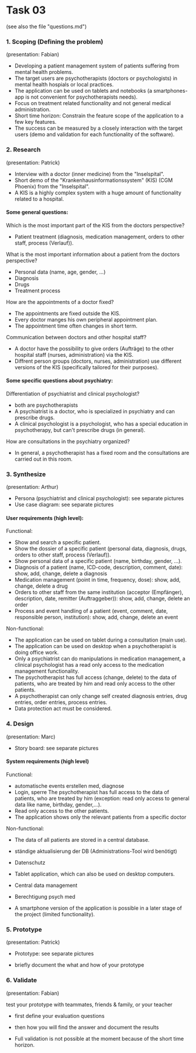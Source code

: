 Task 03
=======
(see also the file "questions.md")


### 1. Scoping (Defining the problem) 
(presentation: Fabian)

- Developing a patient management system of patients suffering from mental health problems. 
- The target users are psychotherapists (doctors or psychologists) in mental health hospials or local practices.
- The application can be used on tablets and notebooks (a smartphones-app is not convenient for psychotherapists needs).
- Focus on treatment related functionality and not general medical administration.
- Short time horizon: Constrain the feature scope of the application to a few key features.
- The success can be measured by a closely interaction with the target users (demo and validation for each functionality of the software).


### 2. Research 
(presentation: Patrick)

- Interview with a doctor (inner medicine) from the "Inselspital".
- Short demo of the "Krankenhausinformationssystem" (KIS) (CGM Phoenix) from the "Inselspital".
- A KIS is a highly complex system with a huge amount of functionality related to a hospital.

#### Some general questions:
Which is the most important part of the KIS from the doctors perspective?
- Patient treatment (diagnosis, medication management, orders to other staff, process (Verlauf)).

What is the most important information about a patient from the doctors perspective?
- Personal data (name, age, gender, ...)
- Diagnosis
- Drugs
- Treatment process

How are the appointments of a doctor fixed?
- The appointments are fixed outside the KIS.
- Every doctor manges his own peripheral appointment plan.
- The appointment time often changes in short term.

Communication between doctors and other hospital staff?
- A doctor have the possibility to give orders (Aufträge) to the other hospital staff (nurses, administration) via the KIS.
- Diffrent person groups (doctors, nurses, administration) use different versions of the KIS (specifically tailored for their purposes).

#### Some specific questions about psychiatry:
Differentiation of psychiatrist and clinical psychologist?
- both are psychotherapists
- A psychiatrist is a doctor, who is specialized in psychiatry and can prescribe drugs.
- A clinical psychologist is a psychologist, who has a special education in psychotherapy, but can't prescribe drugs (in general).

How are consultations in the psychiatry organized?
- In general, a psychotherapist has a fixed room and the consultations are carried out in this room.


### 3. Synthesize 
(presentation: Arthur)

- Persona (psychiatrist and clinical psychologist): see separate pictures
- Use case diagram: see separate pictures

#### User requirements (high level):
Functional:
- Show and search a specific patient.
- Show the dossier of a specific patient (personal data, diagnosis, drugs, orders to other staff, process (Verlauf)).
- Show personal data of a specific patient (name, birthday, gender, ...).
- Diagnosis of a patient (name, ICD-code, description, comment, date): show, add, change, delete a diagnosis
- Medication management (point in time, frequency, dose): show, add, change, delete a drug
- Orders to other staff from the same institution (acceptor (Empfänger), description, date, remitter (Auftraggeber)): show, add, change, delete an order
- Process and event handling of a patient (event, comment, date, responsible person, institution): show, add, change, delete an event

Non-functional:
- The application can be used on tablet during a consultation (main use).
- The application can be used on desktop when a psychotherapist is doing office work.
- Only a psychiatrist can do manipulations in medication management, a clinical psychologist has a read only access to the medication management functionality.
- The psychotherapist has full access (change, delete) to the data of patients, who are treated by him and read only access to the other patients.
- A psychotherapist can only change self created diagnosis entries, drug entries, order entries, process entries.
- Data protection act must be considered.

### 4. Design 
(presentation: Marc)

- Story board: see separate pictures

#### System requirements (high level)
Functional:
- automatische events erstellen med, diagnose
- Login, sperre
The psychotherapist has full access to the data of patients, who are treated by him (exception: read only access to general data like name, birthday, gender,...).
- Read only access to the other patients. 
- The application shows only the relevant patients from a specific doctor

Non-functional:
- The data of all patients are stored in a central database.
- ständige aktualisierung der DB (Administrations-Tool wird benötigt)

- Datenschutz
- Tablet application, which can also be used on desktop computers.
- Central data management
- Berechtigung psych med
- A smartphone version of the application is possible in a later stage of the project (limited functionality).


### 5. Prototype 
(presentation: Patrick)

- Prototype: see separate pictures

- briefly document the what and how of your prototype

### 6. Validate 
(presentation: Fabian)

test your prototype with teammates, friends & family, or your teacher
- first define your evaluation questions
- then how you will find the answer
and document the results

- Full validation is not possible at the moment because of the short time horizon. 
 